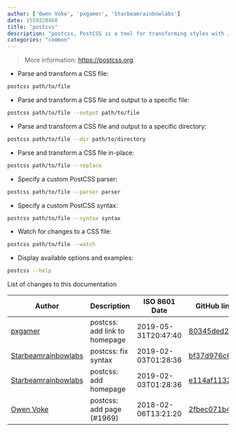 ```yaml
---
author: ['Owen Voke', 'pxgamer', 'Starbeamrainbowlabs']
date: 1559328460
title: "postcss"
description: "postcss, PostCSS is a tool for transforming styles with JS plugins."
categories: "common"
---
```

> More information: <https://postcss.org>.

- Parse and transform a CSS file:

```bash
postcss path/to/file
```

- Parse and transform a CSS file and output to a specific file:

```bash
postcss path/to/file --output path/to/file
```

- Parse and transform a CSS file and output to a specific directory:

```bash
postcss path/to/file --dir path/to/directory
```

- Parse and transform a CSS file in-place:

```bash
postcss path/to/file --replace
```

- Specify a custom PostCSS parser:

```bash
postcss path/to/file --parser parser
```

- Specify a custom PostCSS syntax:

```bash
postcss path/to/file --syntax syntax
```

- Watch for changes to a CSS file:

```bash
postcss path/to/file --watch
```

- Display available options and examples:

```bash
postcss --help
```
List of changes to this documentation


Author | Description | ISO 8601 Date | GitHub link
------|-----|-----|-----
[pxgamer](mailto:owzie123@gmail.com) | postcss: add link to homepage | 2019-05-31T20:47:40 | [80345ded27af](https://github.com/tldr-pages/tldr/commit/80345ded27af98978f2b159f7bfe72e5bbb50fab)
[Starbeamrainbowlabs](mailto:sbrl@starbeamrainbowlabs.com) | postcss: fix syntax | 2019-02-03T01:28:36 | [bf37d976c694](https://github.com/tldr-pages/tldr/commit/bf37d976c6947aac6edd48ef27f7603302cb92f3)
[Starbeamrainbowlabs](mailto:sbrl@starbeamrainbowlabs.com) | postcss: add homepage | 2019-02-03T01:28:36 | [e114af113237](https://github.com/tldr-pages/tldr/commit/e114af11323755e4475d43a5fdd308ad64ba1c0c)
[Owen Voke](mailto:owzie123@gmail.com) | postcss: add page (#1969) | 2018-02-06T13:21:20 | [2fbec071b441](https://github.com/tldr-pages/tldr/commit/2fbec071b441ec40f36150a492331d3eb10b361c)

